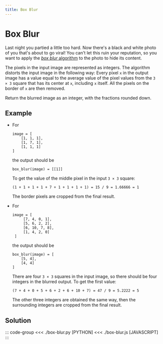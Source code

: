 ```yaml
---
title: Box Blur
---
```


# Box Blur

Last night you partied a little too hard. Now there's a black and white photo of you that's about to go viral! You can't let this ruin your reputation, so you want to apply the [_box blur_ algorithm](https://en.wikipedia.org/wiki/Box_blur) to the photo to hide its content.

The pixels in the input image are represented as integers. The algorithm distorts the input image in the following way: Every pixel `x` in the output image has a value equal to the average value of the pixel values from the `3 × 3` square that has its center at `x`, including `x` itself. All the pixels on the border of `x` are then removed.

Return the blurred image as an integer, with the fractions rounded down.

## Example

- For

  ```:no-line-numbers
  image = [
      [1, 1, 1],
      [1, 7, 1],
      [1, 1, 1]
  ]
  ```

  the output should be

  ```:no-line-numbers
  box_blur(image) = [[1]]
  ```

  To get the value of the middle pixel in the input `3 × 3` square:

  ```:no-line-numbers
  (1 + 1 + 1 + 1 + 7 + 1 + 1 + 1 + 1) = 15 / 9 = 1.66666 = 1
  ```

  The border pixels are cropped from the final result.

- For

  ```:no-line-numbers
  image = [
       [7, 4, 0, 1],
       [5, 6, 2, 2],
       [6, 10, 7, 8],
       [1, 4, 2, 0]
   ]
  ```

  the output should be

  ```:no-line-numbers
  box_blur(image) = [
      [5, 4],
      [4, 4]
  ]
  ```

  There are four `3 × 3` squares in the input image, so there should be four integers in the blurred output. To get the first value:

  ```:no-line-numbers
  (7 + 4 + 0 + 5 + 6 + 2 + 6 + 10 + 7) = 47 / 9 = 5.2222 = 5
  ```

  The other three integers are obtained the same way, then the surrounding integers are cropped from the final result.

## Solution

::: code-group
<<< ./box-blur.py [PYTHON]
<<< ./box-blur.js [JAVASCRIPT]
:::
